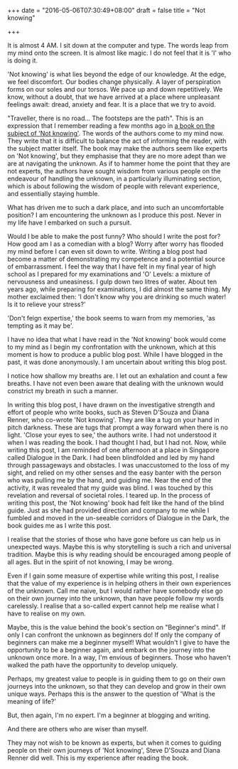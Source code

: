 +++
date = "2016-05-06T07:30:49+08:00"
draft = false
title = "Not knowing"

+++

It is almost 4 AM. I sit down at the computer and type. The words leap from my mind onto the screen. It is almost like magic. I do not feel that it is 'I' who is doing it.

'Not knowing' is what lies beyond the edge of our knowledge. At the edge, we feel discomfort. Our bodies change physically. A layer of perspiration forms on our soles and our torsos. We pace up and down repetitively. We know, without a doubt, that we have arrived at a place where unpleasant feelings await: dread, anxiety and fear. It is a place that we try to avoid.

"Traveller, there is no road... The footsteps are the path". This is an expression that I remember reading a few months ago in [a book on the subject of 'Not knowing'](http://www.amazon.com/Not-Knowing-Turning-Uncertainty-Possibility/dp/1907794484). The words of the authors come to my mind now. They write that it is difficult to balance the act of informing the reader, with the subject matter itself. The book may make the authors seem like experts on 'Not knowing', but they emphasise that they are no more adept than we are at navigating the unknown. As if to hammer home the point that they are not experts, the authors have sought wisdom from various people on the endeavour of handling the unknown, in a particularly illuminating section, which is about following the wisdom of people with relevant experience, and essentially staying humble.

What has driven me to such a dark place, and into such an uncomfortable position? I am encountering the unknown as I produce this post. Never in my life have I embarked on such a pursuit.

Would I be able to make the post funny? Who should I write the post for? How good am I as a comedian with a blog? Worry after worry has flooded my mind before I can even sit down to write. Writing a blog post had become a matter of demonstrating my competence and a potential source of embarrassment. I feel the way that I have felt in my final year of high school as I prepared for my examinations and 'O' Levels: a mixture of nervousness and uneasiness. I gulp down two litres of water. About ten years ago, while preparing for examinations, I did almost the same thing. My mother exclaimed then: 'I don't know why you are drinking so much water! Is it to relieve your stress?'

'Don't feign expertise,' the book seems to warn from my memories, 'as tempting as it may be'.

I have no idea that what I have read in the 'Not knowing' book would come to my mind as I begin my confrontation with the unknown, which at this moment is how to produce a public blog post. While I have blogged in the past, it was done anonymously. I am uncertain about writing this blog post.

I notice how shallow my breaths are. I let out an exhalation and count a few breaths. I have not even been aware that dealing with the unknown would constrict my breath in such a manner.

In writing this blog post, I have drawn on the investigative strength and effort of people who write books, such as Steven D'Souza and Diana Renner, who co-wrote 'Not knowing'. They are like a tug on your hand in pitch darkness. These are tugs that prompt a way forward when there is no light. 'Close your eyes to see,' the authors write. I had not understood it when I was reading the book. I had thought I had, but I had not. Now, while writing this post, I am reminded of one afternoon at a place in Singapore called Dialogue in the Dark. I had been blindfolded and led by my hand through passageways and obstacles. I was unaccustomed to the loss of my sight, and relied on my other senses and the easy banter with the person who was pulling me by the hand, and guiding me. Near the end of the activity, it was revealed that my guide was blind. I was touched by this revelation and reversal of societal roles. I teared up. In the process of writing this post, the 'Not knowing' book had felt like the hand of the blind guide. Just as she had provided direction and company to me while I fumbled and moved in the un-seeable corridors of Dialogue in the Dark, the book guides me as I write this post.

I realise that the stories of those who have gone before us can help us in unexpected ways. Maybe this is why storytelling is such a rich and universal tradition. Maybe this is why reading should be encouraged among people of all ages. But in the spirit of not knowing, I may be wrong.

Even if I gain some measure of expertise while writing this post, I realise that the value of my experience is in helping others in their own experiences of the unknown. Call me naive, but I would rather have somebody else go on their own journey into the unknown, than have people follow my words carelessly. I realise that a so-called expert cannot help me realise what I have to realise on my own.

Maybe, this is the value behind the book's section on "Beginner's mind". If only I can confront the unknown as beginners do! If only the company of beginners can make me a beginner myself! What wouldn't I give to have the opportunity to be a beginner again, and embark on the journey into the unknown once more. In a way, I'm envious of beginners. Those who haven't walked the path have the opportunity to develop uniquely. 

Perhaps, my greatest value to people is in guiding them to go on their own journeys into the unknown, so that they can develop and grow in their own unique ways. Perhaps this is the answer to the question of 'What is the meaning of life?'

But, then again, I'm no expert. I'm a beginner at blogging and writing.

And there are others who are wiser than myself.

They may not wish to be known as experts, but when it comes to guiding people on their own journeys of 'Not knowing', Steve D'Souza and Diana Renner did well. This is my experience after reading the book.
